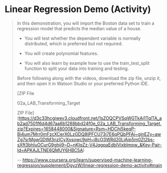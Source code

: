 # Linear Regression Demo (Activity)
> 
> In this demonstration, you will import the Boston data set to train a regression model that predicts the median value of a house. 
> 
> *   You will test whether the dependent variable is normally distributed, which is preferred but not required. 
> 
> *   You will create polynomial features. 
> 
> *   You will also learn by example how to use the train_test_split function to split your data into training and testing.
> 
> Before following along with the videos, download the zip file, unzip it, and then open it in Watson Studio or your preferred Python IDE.
> 
>  [ZIP File
> 
> 02a_LAB_Transforming_Target
> 
> ZIP File](https://d3c33hcgiwev3.cloudfront.net/1sZOQCPVSqWGTkAj1TqlTA_ab2ad7501f6d4d67aa6b1288bbd24f0e_02a_LAB_Transforming_Target.zip?Expires=1658448000&Signature=Rsm~HDChj5keqP-Bi4um7Mrr0mFzcXCerX0LzGDQ8IPFCU73i7E6qPQbPFAj~ginEZy~awZg7srMgwGDtM3nzICyXosowc9qH~i8cO3WRd20LjAip5m0Zt2bs-sXft3bhluOCurG9ghij9~D~nKIqZz-V4JqgpaEdblVixblmpw_&Key-Pair-Id=APKAJLTNE6QMUY6HBC5A)
>
> -- https://www.coursera.org/learn/supervised-machine-learning-regression/supplement/DgyzW/linear-regression-demo-activity#main

